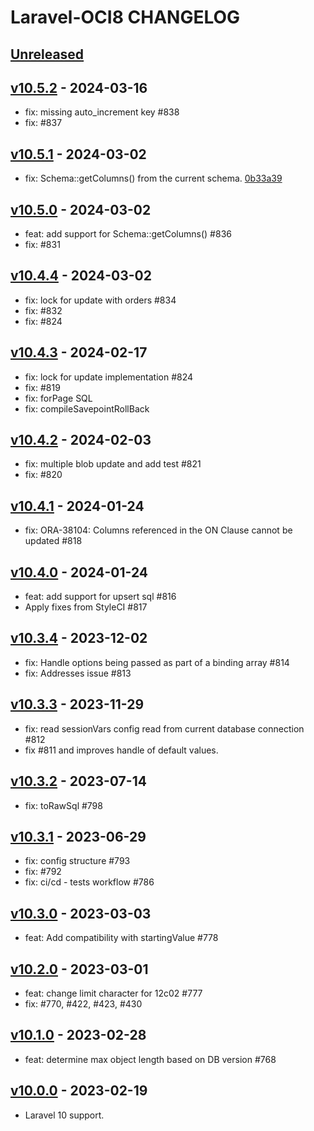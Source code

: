 # Laravel-OCI8 CHANGELOG

## [Unreleased](https://github.com/yajra/laravel-oci8/compare/v10.0.0...10.x)

## [v10.5.2](https://github.com/yajra/laravel-oci8/compare/v10.5.1...v10.5.2) - 2024-03-16

- fix: missing auto_increment key #838
- fix: #837

## [v10.5.1](https://github.com/yajra/laravel-oci8/compare/v10.5.0...v10.5.1) - 2024-03-02

- fix: Schema::getColumns() from the current schema. [0b33a39](https://github.com/yajra/laravel-oci8/commit/0b33a392959f8259a91f64047c836a74413d8a16)

## [v10.5.0](https://github.com/yajra/laravel-oci8/compare/v10.4.4...v10.5.0) - 2024-03-02

- feat: add support for Schema::getColumns() #836
- fix: #831

## [v10.4.4](https://github.com/yajra/laravel-oci8/compare/v10.4.3...v10.4.4) - 2024-03-02

- fix: lock for update with orders #834
- fix: #832 
- fix: #824

## [v10.4.3](https://github.com/yajra/laravel-oci8/compare/v10.4.2...v10.4.3) - 2024-02-17

- fix: lock for update implementation #824
- fix: #819
- fix: forPage SQL
- fix: compileSavepointRollBack

## [v10.4.2](https://github.com/yajra/laravel-oci8/compare/v10.4.1...v10.4.2) - 2024-02-03

- fix: multiple blob update and add test #821
- fix: #820

## [v10.4.1](https://github.com/yajra/laravel-oci8/compare/v10.4.0...v10.4.1) - 2024-01-24

- fix: ORA-38104: Columns referenced in the ON Clause cannot be updated #818

## [v10.4.0](https://github.com/yajra/laravel-oci8/compare/v10.3.4...v10.4.0) - 2024-01-24

- feat: add support for upsert sql #816
- Apply fixes from StyleCI #817

## [v10.3.4](https://github.com/yajra/laravel-oci8/compare/v10.3.3...v10.3.4) - 2023-12-02

- fix: Handle options being passed as part of a binding array #814
- fix: Addresses issue #813

## [v10.3.3](https://github.com/yajra/laravel-oci8/compare/v10.3.2...v10.3.3) - 2023-11-29

- fix: read sessionVars config read from current database connection #812
- fix #811 and improves handle of default values.

## [v10.3.2](https://github.com/yajra/laravel-oci8/compare/v10.3.1...v10.3.2) - 2023-07-14

- fix: toRawSql #798

## [v10.3.1](https://github.com/yajra/laravel-oci8/compare/v10.3.0...v10.3.1) - 2023-06-29

- fix: config structure #793
- fix: #792
- fix: ci/cd - tests workflow #786

## [v10.3.0](https://github.com/yajra/laravel-oci8/compare/v10.2.0...v10.3.0) - 2023-03-03

- feat: Add compatibility with startingValue #778

## [v10.2.0](https://github.com/yajra/laravel-oci8/compare/v10.1.0...v10.2.0) - 2023-03-01

- feat: change limit character for 12c02 #777
- fix: #770, #422, #423, #430

## [v10.1.0](https://github.com/yajra/laravel-oci8/compare/v10.0.0...v10.1.0) - 2023-02-28

- feat: determine max object length based on DB version #768

## [v10.0.0](https://github.com/yajra/laravel-oci8/compare/v10.0.0...10.x) - 2023-02-19

- Laravel 10 support.
